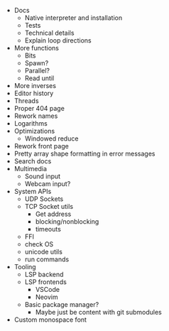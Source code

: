- Docs
  - Native interpreter and installation
  - Tests
  - Technical details
  - Explain loop directions
- More functions
  - Bits
  - Spawn?
  - Parallel?
  - Read until
- More inverses
- Editor history
- Threads
- Proper 404 page
- Rework names
- Logarithms
- Optimizations
  - Windowed reduce
- Rework front page
- Pretty array shape formatting in error messages
- Search docs
- Multimedia
  - Sound input
  - Webcam input?
- System APIs
  - UDP Sockets
  - TCP Socket utils
    - Get address
    - blocking/nonblocking
    - timeouts
  - FFI
  - check OS
  - unicode utils
  - run commands
- Tooling
  - LSP backend
  - LSP frontends
    - VSCode
    - Neovim
  - Basic package manager?
    - Maybe just be content with git submodules
- Custom monospace font
